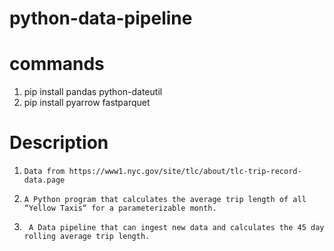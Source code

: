 # python-data-pipeline

# commands

1. pip install pandas python-dateutil
2. pip install pyarrow fastparquet

# Description
1.     Data from https://www1.nyc.gov/site/tlc/about/tlc-trip-record-data.page 
2.     A Python program that calculates the average trip length of all “Yellow Taxis“ for a parameterizable month.
3.      A Data pipeline that can ingest new data and calculates the 45 day rolling average trip length.
